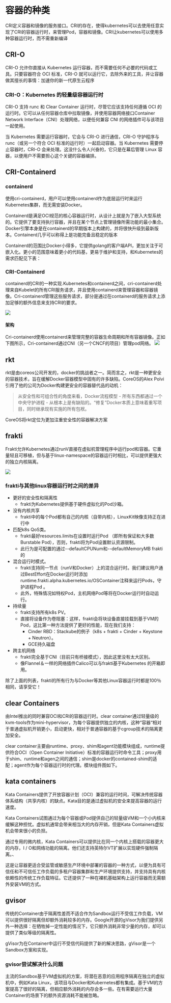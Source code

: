 # 容器的种类

CRI定义容器和镜像的服务接口。CRI的存在，使得kubernetes可以去使用任意实现了CRI的容器运行时，来管理Pod，容器和镜像。CRI让kubernetes可以使用多种容器运行时，而不需重新编译

## CRI-O

CRI-O 允许你直接从 Kubernetes 运行容器，而不需要任何不必要的代码或工具。只要容器符合 OCI 标准，CRI-O 就可以运行它，去除外来的工具，并让容器做其擅长的事情：加速你的新一代原生云程序

### CRI-O：Kubernetes 的轻量级容器运行时

CRI-O 支持 runc 和 Clear Container 运行时，尽管它应该支持任何遵循 OCI 的运行时。它可以从任何容器仓库中拉取镜像，并使用容器网络接口Container Network Interface（CNI）处理网络，以便任何兼容 CNI 的网络插件可与该项目一起使用。

当 Kubernetes 需要运行容器时，它会与 CRI-O 进行通信，CRI-O 守护程序与 runc（或另一个符合 OCI 标准的运行时）一起启动容器。当 Kubernetes 需要停止容器时，CRI-O 会来处理。这没什么令人兴奋的，它只是在幕后管理 Linux 容器，以便用户不需要担心这个关键的容器编排。

## CRI-Containerd

### containerd

使用cri-containerd，用户可以使用containerd作为底层运行时来运行Kubernetes集群，而无需安装Docker。

Containerd是满足OCI规范的核心容器运行时，从设计上就是为了嵌入大型系统的。它提供了要支持执行容器，并且在某个节点上管理镜像所需功能的最小集合。Docker引擎本身是在containerd的早期版本上构建的，并将很快升级到最新版本。Containerd几乎可以称得上是功能完备且稳定的版本

Containerd的范围比Docker小得多，它提供golang的客户端API，更加关注于可嵌入化。更小的范围意味着更小的代码基，更易于维护和支持，和Kubernetes的需求匹配见下表：


### CRI-Containerd

containerd的CRI的一种实现.Kubernetes和containerd之间，cri-containerd处理来自Kubelet的所有CRI服务请求，并且使用containerd来管理容器和容器镜像。Cri-containerd管理这些服务请求，部分是通过在containerd的服务请求上添加足够的额外信息来支持CRI的要求。

![](http://dockone.io/uploads/article/20171202/57db857851f3d65e4b00546ed85a27de.png)

#### 架构

Cri-containerd使用containerd来管理完整的容器生命周期和所有容器镜像。正如下图所示，Cri-containerd通过CNI（另一个CNCF的项目）管理pod网络。
![](http://dockone.io/uploads/article/20171202/ec8fd4bb2351ebf40a16cabef7d29349.png)


## rkt
rkt是由coreos公司开发的，docker的挑战者之一。简而言之，rkt是一种更安全的容器技术，旨在缓解Docker容器模型中固有的许多缺陷。CoreOS的Alex Polvi 引用了他的公司为Docker构建更安全的容器替代品的动机：

> 从安全性和可组合性的角度来看，Docker流程模型 - 所有东西都通过一个中央守护进程 - 从根本上是有缺陷的。“修复”Docker本质上意味着重写项目，同时继承现有实施的所有包袱。

CoreOS将rkt定位为更加注重安全性的容器解决方案

## frakti

Frakti允许Kubernetes通过runV直接在虚拟机管理程序中运行pod和容器。它重量轻且可移植，但与基于linux-namespace的容器运行时相比，可以提供更强大的独立内核隔离。

![](https://github.com/kubernetes/frakti/blob/master/docs/images/frakti.png)

### frakti与其他linux容器运行时之间的差异


- 更好的安全性和隔离性
    - frakti为Kubernetes提供基于硬件虚拟化的Pod沙箱。
- 没有内核共享
    - frakti中的每个Pod都有自己的内核（自带内核），LinuxKit映像支持正在进行中
- 匹配k8s QoS类。
    - frakti最好resources.limits在设置时运行Pod （即所有保证和大多数Burstable Pod），否则，frakti将为Pod设置默认资源限制。
    - 此行为是可配置的通过--defaultCPUNum和--defaultMemoryMB frakti的
- 混合运行时模式。
    - frakti支持同一节点（runV和Docker）上的混合运行时。我们建议用户通过BestEffort在Docker运行时添加runtime.frakti.alpha.kubernetes.io/OSContainer注释来运行Pods，守护进程Pod 。
    - 此外，特殊情况如特权Pod，主机网络Pod等将在Docker运行时自动运行。
- 持续量
    - frakti支持所有k8s PV。
    - 直接将设备作为卷阻塞：这样，frakti会将块设备直接挂载到基于VM的Pod，这比第一种方法提供了更好的性能，现在我们支持：
        - Cinder RBD：Stackube的例子（k8s + frakti + Cinder + Keystone + Neutron）。
        - GCE持久磁盘
- 跨主机网络
    - frakti完全基于CNI（目前只有桥接模式），因此这里没有太大区别。
    - 像Flannel＆一样的网络插件Calico可以与frakti基于Kubernetes 的开箱即用。

除了上面的列表，frakti的所有行为与Docker等其他Linux容器运行时都是100％相同，请享受它！

## clear Containers

由Intel推出的同时兼容OCI和CRI的容器运行时。clear container通过轻量级的kvm-tools作为mini-hypervisor，为每个容器提供独立的内核，这种“容器“相对于普通虚拟机开销更小，启动更快，相对于普通容器的基于cgroup技术的隔离更加安全。

clear container主要由runtime、proxy、shim和agent功能模块组成，runtime提供符合OCI（Open Container Initiative）标准的容器运行时命令工具；proxy用于shim、runtime和agen之间的通信；shim是docker的contained-shim的适配；agent作为每个容器运行时的代理。模块组件图如下。

## kata containers


Kata Containers提供了开放容器计划（OCI）兼容的运行时间，可解决传统容器体系结构（共享内核）的缺点。Kata目的是通过虚拟机的安全来提高容器的运行速度。

Kata Containers试图通过为每个容器或Pod提供自己的轻量级VM和一个小内核来缓解这种担忧。虚拟机通常会带来相当大的内存开销，但是Kata Containers虚拟机会带来很小的负担。

通过专用的微内核，Kata Containers可以提供比在同一个内核上搭载的容器更大的内存，I / O和网络功能的隔离。他们还支持英特尔VT扩展以实现硬件强制隔离。、

这是让容器更适合受监管或敏感生产环境中部署的容器的一种方式，以便为具有可信任和不可信任工作负载的多租户容器集群和生产环境提供支持，并支持具有内核依赖性的传统工作负载特征。它还提供了一种在裸机基础架构上运行容器而无需额外安装VM的方式。

## gvisor

传统的Container由于隔离性差而不适合作为Sandbox运行不受信工作负载，VM可以提供很好隔离但却额外消耗较多的内存。Google开源的gVisor为我们提供另外一种选择：在牺牲掉一定性能的情况下，它只额外消耗非常少量的内存，却可以提供了类似等级的隔离性。

gVisor为在Container中运行不受信代码提供了新的解决思路，gVisor是一个Sandbox方案和实现。

### gvisor尝试解决什么问题

主流的Sandbox基于VM虚拟机的方案，将潜在恶意的应用程序隔离在独立的虚拟机中，例如Kata Linux，该项目与Docker和Kubernetes都有集成。基于VM的方案提高了很好的隔离，但相应额外消耗的内存会多一些。在有需要运行大量Container的场景下的额外资源消耗不能被忽略。


